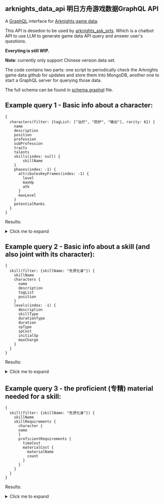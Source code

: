 ## arknights_data_api 明日方舟游戏数据GraphQL API

A [GraphQL](https://graphql.org/) interface for [Arknights game data](https://github.com/Kengxxiao/ArknightsGameData). 

This API is desedon to be used by [arknights_ask_prts](https://github.com/yaokai1117/arknights_ask_prts). Which is a chatbot API to use LLM to generate game data API query and answer user's questions.

**Everyting is still WIP.**

**Note**: currently only support Chinese version data set.  

The code contains two parts: one script to periodically check the Arknights game data github for updates and store them into MongoDB, another one to start a GraphQL server for querying those data.

The full schema can be found in [schema.graphql](https://github.com/yaokai1117/arknights_data_api/blob/main/graphql_api/schema.graphql) file.


## Example query 1 - Basic info about a character: 
```
{
  characters(filter: {tagList: ["治疗", "防护", "输出"], rarity: 6}) {
    name
    description
    position
    profession
    subProfession
    traits
    talents
    skills(index: null) {
    	skillName
    }
    phases(index: -1) {
      attributesKeyFrames(index: -1) {
        level
        maxHp
        atk
      }
      maxLevel
    }
    potentialRanks
  }
}
```

Results: 

<details>
  <summary>Click me to expand</summary>

```js
{
  "data": {
    "characters": [
      {
        "name": "瑕光",
        "description": "卡西米尔骑士瑕光，即将成熟的荣光。\n如果找不到她，请去询问工程部干员。",
        "position": "MELEE",
        "profession": "TANK",
        "subProfession": "guardian",
        "traits": "技能可以治疗友方单位",
        "talents": [
          "剑盾骑士: 在场时所有受击回复的技能在干员攻击时也回复1点技力",
          "仁慈: 自身可以攻击并优先攻击沉睡的目标且攻击力提升至144%（+4%）"
        ],
        "skills": [
          {
            "skillName": "光芒涌动"
          },
          {
            "skillName": "慑敌辉光"
          },
          {
            "skillName": "先贤化身"
          }
        ],
        "phases": [
          {
            "attributesKeyFrames": [
              {
                "level": 90,
                "maxHp": 3242,
                "atk": 491
              }
            ],
            "maxLevel": 90
          }
        ],
        "potentialRanks": [
          "部署费用-1",
          "再部署时间-4秒",
          "攻击力+26",
          "第二天赋效果增强",
          "部署费用-1"
        ]
      }
    ]
  }
}
```

</details>

## Example query 2 - Basic info about a skill (and also joint with its character): 
```
{
  skill(filter: {skillName: "先贤化身"}) {
    skillName
    characters {
      name
      description
      tagList
      position
    }
    levels(index: -1) {
      description
      skillType
      durationType
      duration
      spType
      spCost
      initialSp
      maxCharge
    }
  }
}
```

Results: 

<details>
  <summary>Click me to expand</summary>

```js
{
  "data": {
    "skill": {
      "skillName": "先贤化身",
      "characters": [
        {
          "name": "瑕光",
          "description": "卡西米尔骑士瑕光，即将成熟的荣光。\n如果找不到她，请去询问工程部干员。",
          "tagList": [
            "防护",
            "治疗",
            "输出"
          ],
          "position": "MELEE"
        }
      ],
      "levels": [
        {
          "description": "攻击力+110%，防御力+60%，每次攻击额外造成相当于攻击力100%的法术伤害，并恢复周围一名其他友方单位相当于攻击力100%的生命",
          "skillType": "MANUAL",
          "durationType": "NONE",
          "duration": 30,
          "spType": "INCREASE_WHEN_TAKEN_DAMAGE",
          "spCost": 25,
          "initialSp": 15,
          "maxCharge": 1
        }
      ]
    }
  }
}
```

</details>

## Example query 3 - the proficient (专精) material needed for a skill: 
```
{
  skill(filter: {skillName: "先贤化身"}) {
    skillName
    skillRequirements {
      character {
	  name
      }
      proficientRequirements {
        timeCost
        materialCost {
          materialName
          count
        }
      }
    }
  }
}
```

Results: 

<details>
  <summary>Click me to expand</summary>

```js
{
  "data": {
    "skill": {
      "skillName": "先贤化身",
      "skillRequirements": [
        {
          "character": {
            "name": "瑕光"
          },
          "proficientRequirements": [
            {
              "timeCost": 28800,
              "materialCost": [
                {
                  "materialName": "技巧概要·卷3",
                  "count": 8
                },
                {
                  "materialName": "聚合凝胶",
                  "count": 4
                },
                {
                  "materialName": "固源岩组",
                  "count": 11
                }
              ]
            },
            {
              "timeCost": 57600,
              "materialCost": [
                {
                  "materialName": "技巧概要·卷3",
                  "count": 12
                },
                {
                  "materialName": "RMA70-24",
                  "count": 4
                },
                {
                  "materialName": "三水锰矿",
                  "count": 7
                }
              ]
            },
            {
              "timeCost": 86400,
              "materialCost": [
                {
                  "materialName": "技巧概要·卷3",
                  "count": 15
                },
                {
                  "materialName": "双极纳米片",
                  "count": 6
                },
                {
                  "materialName": "炽合金块",
                  "count": 5
                }
              ]
            }
          ]
        }
      ]
    }
  }
}
```

</details>
